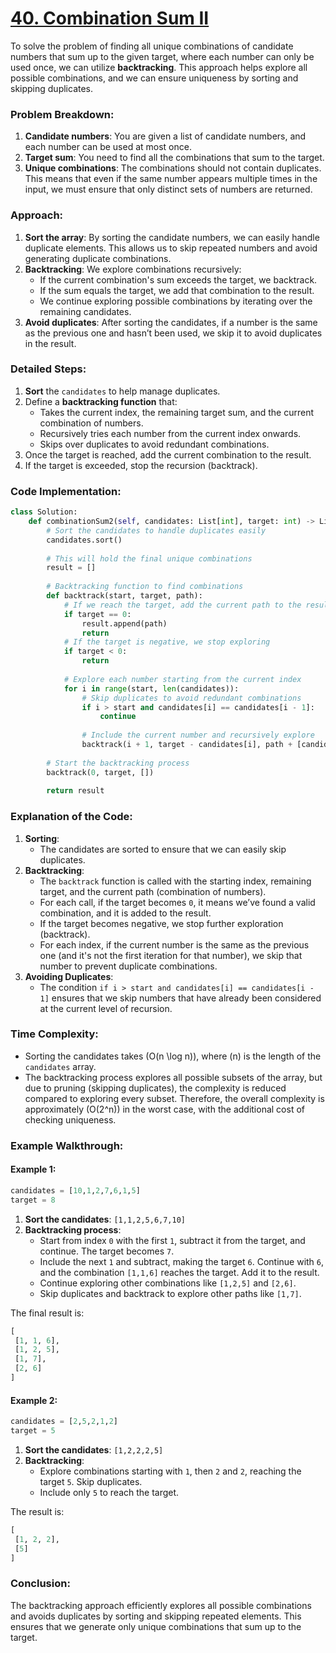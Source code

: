 # [40. Combination Sum II](https://leetcode.com/problems/combination-sum-ii/description/)

To solve the problem of finding all unique combinations of candidate numbers that sum up to the given target, where each number can only be used once, we can utilize **backtracking**. This approach helps explore all possible combinations, and we can ensure uniqueness by sorting and skipping duplicates.

### Problem Breakdown:
1. **Candidate numbers**: You are given a list of candidate numbers, and each number can be used at most once.
2. **Target sum**: You need to find all the combinations that sum to the target.
3. **Unique combinations**: The combinations should not contain duplicates. This means that even if the same number appears multiple times in the input, we must ensure that only distinct sets of numbers are returned.

### Approach:
1. **Sort the array**: By sorting the candidate numbers, we can easily handle duplicate elements. This allows us to skip repeated numbers and avoid generating duplicate combinations.
2. **Backtracking**: We explore combinations recursively:
   - If the current combination's sum exceeds the target, we backtrack.
   - If the sum equals the target, we add that combination to the result.
   - We continue exploring possible combinations by iterating over the remaining candidates.
3. **Avoid duplicates**: After sorting the candidates, if a number is the same as the previous one and hasn’t been used, we skip it to avoid duplicates in the result.

### Detailed Steps:
1. **Sort** the `candidates` to help manage duplicates.
2. Define a **backtracking function** that:
   - Takes the current index, the remaining target sum, and the current combination of numbers.
   - Recursively tries each number from the current index onwards.
   - Skips over duplicates to avoid redundant combinations.
3. Once the target is reached, add the current combination to the result.
4. If the target is exceeded, stop the recursion (backtrack).

### Code Implementation:

```python
class Solution:
    def combinationSum2(self, candidates: List[int], target: int) -> List[List[int]]:
        # Sort the candidates to handle duplicates easily
        candidates.sort()
        
        # This will hold the final unique combinations
        result = []
        
        # Backtracking function to find combinations
        def backtrack(start, target, path):
            # If we reach the target, add the current path to the result
            if target == 0:
                result.append(path)
                return
            # If the target is negative, we stop exploring
            if target < 0:
                return
            
            # Explore each number starting from the current index
            for i in range(start, len(candidates)):
                # Skip duplicates to avoid redundant combinations
                if i > start and candidates[i] == candidates[i - 1]:
                    continue
                
                # Include the current number and recursively explore
                backtrack(i + 1, target - candidates[i], path + [candidates[i]])
        
        # Start the backtracking process
        backtrack(0, target, [])
        
        return result
```

### Explanation of the Code:
1. **Sorting**: 
   - The candidates are sorted to ensure that we can easily skip duplicates.
2. **Backtracking**:
   - The `backtrack` function is called with the starting index, remaining target, and the current path (combination of numbers).
   - For each call, if the target becomes `0`, it means we’ve found a valid combination, and it is added to the result.
   - If the target becomes negative, we stop further exploration (backtrack).
   - For each index, if the current number is the same as the previous one (and it's not the first iteration for that number), we skip that number to prevent duplicate combinations.
3. **Avoiding Duplicates**:
   - The condition `if i > start and candidates[i] == candidates[i - 1]` ensures that we skip numbers that have already been considered at the current level of recursion.

### Time Complexity:
- Sorting the candidates takes \(O(n \log n)\), where \(n\) is the length of the `candidates` array.
- The backtracking process explores all possible subsets of the array, but due to pruning (skipping duplicates), the complexity is reduced compared to exploring every subset.
  Therefore, the overall complexity is approximately \(O(2^n)\) in the worst case, with the additional cost of checking uniqueness.

### Example Walkthrough:

#### Example 1:
```python
candidates = [10,1,2,7,6,1,5]
target = 8
```

1. **Sort the candidates**: `[1,1,2,5,6,7,10]`
2. **Backtracking process**:
   - Start from index `0` with the first `1`, subtract it from the target, and continue. The target becomes `7`.
   - Include the next `1` and subtract, making the target `6`. Continue with `6`, and the combination `[1,1,6]` reaches the target. Add it to the result.
   - Continue exploring other combinations like `[1,2,5]` and `[2,6]`.
   - Skip duplicates and backtrack to explore other paths like `[1,7]`.

The final result is:
```python
[
 [1, 1, 6],
 [1, 2, 5],
 [1, 7],
 [2, 6]
]
```

#### Example 2:
```python
candidates = [2,5,2,1,2]
target = 5
```

1. **Sort the candidates**: `[1,2,2,2,5]`
2. **Backtracking**:
   - Explore combinations starting with `1`, then `2` and `2`, reaching the target `5`. Skip duplicates.
   - Include only `5` to reach the target.

The result is:
```python
[
 [1, 2, 2],
 [5]
]
```

### Conclusion:
The backtracking approach efficiently explores all possible combinations and avoids duplicates by sorting and skipping repeated elements. This ensures that we generate only unique combinations that sum up to the target.
